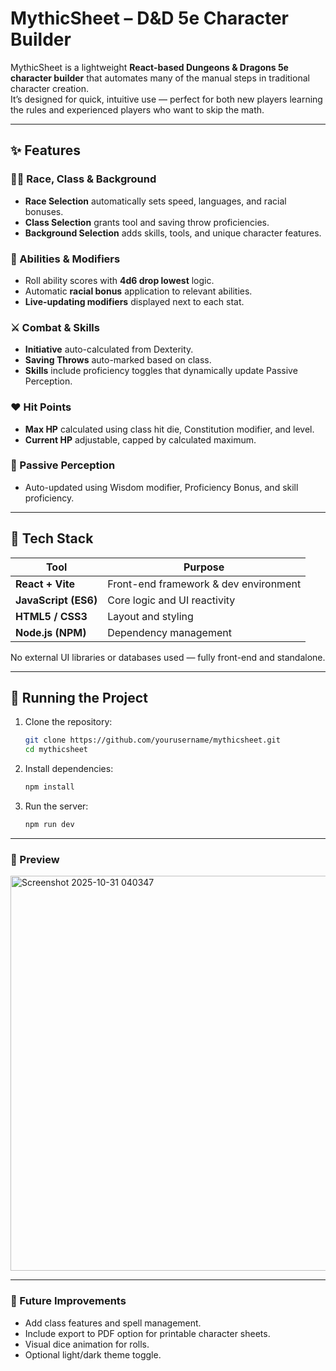 # MythicSheet – D&D 5e Character Builder

MythicSheet is a lightweight **React-based Dungeons & Dragons 5e character builder** that automates many of the manual steps in traditional character creation.  
It’s designed for quick, intuitive use — perfect for both new players learning the rules and experienced players who want to skip the math.

---

## ✨ Features

### 🧙‍♂️ Race, Class & Background
- **Race Selection** automatically sets speed, languages, and racial bonuses.  
- **Class Selection** grants tool and saving throw proficiencies.  
- **Background Selection** adds skills, tools, and unique character features.

### 💪 Abilities & Modifiers
- Roll ability scores with **4d6 drop lowest** logic.  
- Automatic **racial bonus** application to relevant abilities.  
- **Live-updating modifiers** displayed next to each stat.

### ⚔️ Combat & Skills
- **Initiative** auto-calculated from Dexterity.  
- **Saving Throws** auto-marked based on class.  
- **Skills** include proficiency toggles that dynamically update Passive Perception.

### ❤️ Hit Points
- **Max HP** calculated using class hit die, Constitution modifier, and level.  
- **Current HP** adjustable, capped by calculated maximum.

### 🧠 Passive Perception
- Auto-updated using Wisdom modifier, Proficiency Bonus, and skill proficiency.

---

## 🧩 Tech Stack

| Tool | Purpose |
|------|----------|
| **React + Vite** | Front-end framework & dev environment |
| **JavaScript (ES6)** | Core logic and UI reactivity |
| **HTML5 / CSS3** | Layout and styling |
| **Node.js (NPM)** | Dependency management |

No external UI libraries or databases used — fully front-end and standalone.

---

## 🚀 Running the Project

1. Clone the repository:
   ```bash
   git clone https://github.com/yourusername/mythicsheet.git
   cd mythicsheet

2. Install dependencies:
   ```bash
   npm install

3. Run the server:
   ```bash
   npm run dev

---
### 📸 Preview
<img width="1365" height="632" alt="Screenshot 2025-10-31 040347" src="https://github.com/user-attachments/assets/b59a4e01-1c60-4aa3-bb51-5d1100722d20" />

---
  
### 🎯 Future Improvements
- Add class features and spell management.
- Include export to PDF option for printable character sheets.
- Visual dice animation for rolls.
- Optional light/dark theme toggle.
